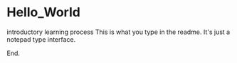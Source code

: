 # Hello_World
introductory learning process
This is what you type in the readme.
It's just a notepad type interface.

End.
